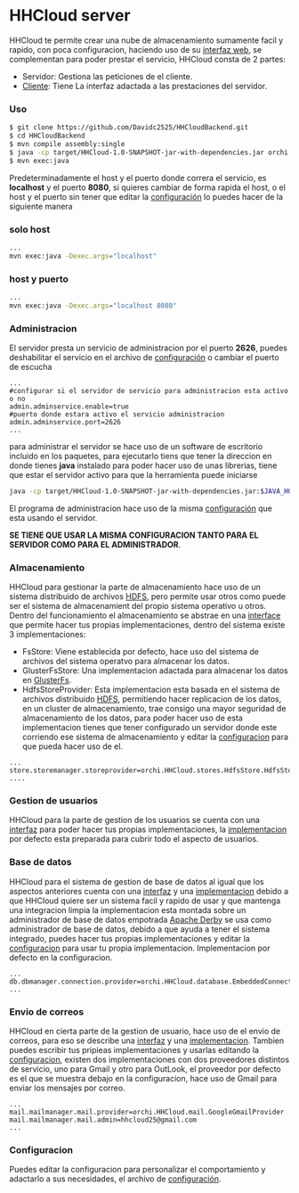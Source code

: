 HHCloud server
======================

HHCloud te permite crear una nube de almacenamiento sumamente facil y rapido, con poca configuracion, haciendo uso de su [interfaz web](https://github.com/Davidc2525/HHCloud), se complementan para poder prestar el servicio, HHCloud consta de 2 partes:

- Servidor: Gestiona las peticiones de el cliente.
- [Cliente](https://github.com/Davidc2525/HHCloud): Tiene La interfaz adactada a las prestaciones del servidor.


### Uso

```sh
$ git clone https://github.com/Davidc2525/HHCloudBackend.git
$ cd HHCloudBackend
$ mvn compile assembly:single
$ java -cp target/HHCloud-1.0-SNAPSHOT-jar-with-dependencies.jar orchi.HHCloud.Prepare
$ mvn exec:java
```
Predeterminadamente el host y el puerto donde correra el servicio, es **localhost**  y el puerto **8080**, si quieres cambiar de forma rapida el host, o el host y el puerto sin tener que editar la [configuración](src/main/resources/application.properties) lo puedes hacer de la siguiente manera

### solo host

```sh
...
mvn exec:java -Dexec.args="localhost"
```
### host y puerto
```sh
...
mvn exec:java -Dexec.args="localhost 8080"
```

### Administracion
El servidor presta un servicio de administracion por el puerto **2626**, puedes deshabilitar el servicio en el archivo de [configuración](src/main/resources/application.properties) o cambiar el puerto de escucha
```properties
...
#configurar si el servidor de servicio para administracion esta activo o no
admin.adminservice.enable=true
#puerto donde estara activo el servicio administracion
admin.adminservice.port=2626
...
```
para administrar el servidor se hace uso de un software de escritorio incluido en los paquetes, para ejecutarlo tiens que tener la direccion en donde tienes __java__ instalado para poder hacer uso de unas librerias, tiene que estar el servidor activo para que la herramienta puede iniciarse

```sh
java -cp target/HHCloud-1.0-SNAPSHOT-jar-with-dependencies.jar:$JAVA_HOME/jre/lib/ext/jfxrt.jar orchi.HHCloud.HHCloudAdmin.Main
```
El programa de administracion hace uso de la misma [configuración](src/main/resources/application.properties) que esta usando el servidor.

__SE TIENE QUE USAR LA MISMA CONFIGURACION TANTO PARA EL SERVIDOR COMO PARA EL ADMINISTRADOR__.

### Almacenamiento

HHCloud para gestionar la parte de almacenamiento hace uso de un sistema distribuido de archivos [HDFS](https://hadoop.apache.org/docs/current/hadoop-project-dist/hadoop-hdfs/HdfsDesign.html), pero permite usar otros como puede ser el sistema de almacenamient del propio sistema operativo u otros. Dentro del funcionamiento el almacenamiento se abstrae en una [interface](/src/main/java/orchi/HHCloud/store/StoreProvider.java) que permite hacer tus propias implementaciones, dentro del sistema existe 3 implementaciones:
- FsStore: Viene establecida por defecto, hace uso del sistema de archivos del sistema operatvo para almacenar los datos.
- GlusterFsStore: Una implementacion adactada para almacenar los datos en [GlusterFs](https://www.gluster.org/).
- HdfsStoreProvider: Esta implementacion esta basada en el sistema de archivos distribuido [HDFS](https://hadoop.apache.org/docs/current/hadoop-project-dist/hadoop-hdfs/HdfsDesign.html), permitiendo hacer replicacion de los datos, en un cluster de almacenamiento, trae consigo una mayor seguridad de almacenamiento de los datos, para poder hacer uso de esta implementacion tienes que tener configurado un servidor donde este corriendo ese sistema de almacenamiento y editar la [configuracion](src/main/resources/application.properties) para que pueda hacer uso de el.

```properties
...
store.storemanager.storeprovider=orchi.HHCloud.stores.HdfsStore.HdfsStoreProvider
....
```

### Gestion de usuarios

HHCloud para la parte de gestion de los usuarios se cuenta con una [interfaz](src/main/java/orchi/HHCloud/user/UserProvider.java) para poder hacer tus propias implementaciones, la [implementacion](src/main/java/orchi/HHCloud/user/EmbeddedUserProvider.java) por defecto esta preparada para cubrir todo el aspecto de usuarios.

### Base de datos

HHCloud para el sistema de gestion de base de datos al igual que los aspectos anteriores cuenta con una [interfaz](src/main/java/orchi/HHCloud/database/ConnectionProvider.java) y una [implementacion](src/main/java/orchi/HHCloud/database/EmbeddedConnectionProvider.java) debido a que HHCloud quiere ser un sistema facil y rapido de usar y que mantenga una integracion limpia la implementacion esta montada sobre un administrador de base de datos empotrada [Apache Derby](https://db.apache.org/derby/) se usa como administrador de base de datos, debido a que ayuda a tener el sistema integrado, puedes hacer tus propias implementaciones y editar la [configuracion](src/main/resources/application.properties) para usar tu propia implementacion. Implementacion por defecto en la configuracion.
```properties
...
db.dbmanager.connection.provider=orchi.HHCloud.database.EmbeddedConnectionProvider
...
```

### Envio de correos

HHCloud en cierta parte de la gestion de usuario, hace uso de el envio de correos, para eso se describe una [interfaz](src/main/java/orchi/HHCloud/mail/MailProvider.java) y una [implementacion](src/main/java/orchi/HHCloud/mail/GoogleGmailProvider.java). Tambien puedes escribir tus pripieas implementaciones y usarlas editando la [configuracion](src/main/resources/application.properties), existen dos implementaciones con dos proveedores distintos de servicio, uno para Gmail y otro para OutLook, el proveedor por defecto es el que se muestra debajo en la configuracion, hace uso de Gmail para enviar los mensajes por correo.


```properties
...
mail.mailmanager.mail.provider=orchi.HHCloud.mail.GoogleGmailProvider
mail.mailmanager.mail.admin=hhcloud25@gmail.com
...
```


### Configuracion
Puedes editar la configuracion para personalizar el comportamiento y adactarlo a sus necesidades, el archivo de [configuración](src/main/resources/application.properties).
